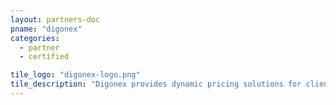 ```yaml
---
layout: partners-doc
pname: "digonex"
categories: 
  - partner
  - certified

tile_logo: "digonex-logo.png"
tile_description: "Digonex provides dynamic pricing solutions for clients in the theater, touring artists, professional and college sports teams and attractions industries. Our dynamic pricing technology has been granted six patents, with six others pending.  Our team of Ph.D. economists customizes our pricing algorithms based on each client’s unique business goals and requirements."
---
```



